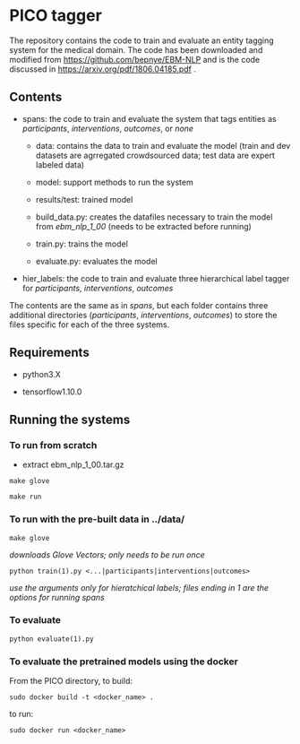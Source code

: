 # PICO tagger

The repository contains the code to train and evaluate an entity tagging system for the medical domain. The code has been downloaded and modified from https://github.com/bepnye/EBM-NLP and is the code discussed in https://arxiv.org/pdf/1806.04185.pdf .

## Contents

* spans: the code to train and evaluate the system that tags entities as _participants_, _interventions_, _outcomes_, or _none_

  * data: contains the data to train and evaluate the model (train and dev datasets are agrregated crowdsourced data; test data are expert labeled data)
  
  * model: support methods to run the system
  
  * results/test: trained model
  
  * build_data.py: creates the datafiles necessary to train the model from _ebm_nlp_1_00_ (needs to be extracted before running)
  
  * train.py: trains the model
  
  * evaluate.py: evaluates the model
 
* hier_labels: the code to train and evaluate three hierarchical label tagger for _participants_, _interventions_, _outcomes_

The contents are the same as in _spans_, but each folder contains three additional directories (_participants_, _interventions_, _outcomes_) to store the files specific for each of the three systems.

## Requirements

* python3.X

* tensorflow1.10.0


## Running the systems

### To run from scratch 

* extract ebm_nlp_1_00.tar.gz

```
make glove 
```
```
make run
```


### To run with the pre-built data in ../data/
```
make glove 
```
*downloads Glove Vectors; only needs to be run once*
```
python train(1).py <...|participants|interventions|outcomes> 
```
*use the arguments only for hieratchical labels; files ending in 1 are the options for running spans*

### To evaluate 

``` 
python evaluate(1).py
```

### To evaluate the pretrained models using the docker

From the PICO directory, to build:

```
sudo docker build -t <docker_name> .
```
to run: 
```
sudo docker run <docker_name>
```




